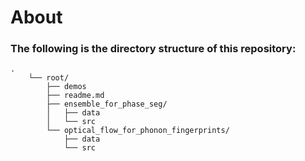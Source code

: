 # About

### The following is the directory structure of this repository:

    .
        └── root/
            ├── demos
            ├── readme.md
            ├── ensemble_for_phase_seg/
            │   ├── data
            │   └── src
            └── optical_flow_for_phonon_fingerprints/
                ├── data
                └── src
